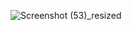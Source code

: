 
![Screenshot (53)_resized](https://github.com/KemisoMalatsi/KEMMAL529_BCL2401_GroupC_KemisoMalatsi_SDF01/assets/156844247/ad19cb0c-7403-4a20-90fb-cf8e7cc6056f)

